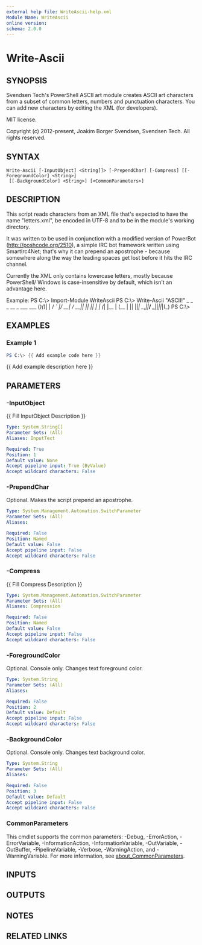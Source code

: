 ```yaml
---
external help file: WriteAscii-help.xml
Module Name: WriteAscii
online version:
schema: 2.0.0
---
```


# Write-Ascii

## SYNOPSIS
Svendsen Tech's PowerShell ASCII art module creates ASCII art characters
from a subset of common letters, numbers and punctuation characters.
You can add new characters by editing the XML (for developers).

MIT license.

Copyright (c) 2012-present, Joakim Borger Svendsen, Svendsen Tech.
All rights reserved.

## SYNTAX

```
Write-Ascii [-InputObject] <String[]> [-PrependChar] [-Compress] [[-ForegroundColor] <String>]
 [[-BackgroundColor] <String>] [<CommonParameters>]
```

## DESCRIPTION
This script reads characters from an XML file that's expected to have the name
"letters.xml", be encoded in UTF-8 and to be in the module's working directory.

It was written to be used in conjunction with a modified version of
PowerBot (http://poshcode.org/2510), a simple IRC bot framework written
using SmartIrc4Net; that's why it can prepend an apostrophe - because somewhere
along the way the leading spaces get lost before it hits the IRC channel.

Currently the XML only contains lowercase letters, mostly because PowerShell/
Windows is case-insensitive by default, which isn't an advantage here.

Example:
PS C:\\\> Import-Module WriteAscii
PS C:\\\> Write-Ascii "ASCII!"
                   _  _  _
  __ _  ___   ___ (_)(_)| |
 / _\` |/ __| / __|| || || |
| (_| |\__ \| (__ | || ||_|
 \__,_||___/ \___||_||_|(_)
PS C:\\\>

## EXAMPLES

### Example 1
```powershell
PS C:\> {{ Add example code here }}
```

{{ Add example description here }}

## PARAMETERS

### -InputObject
{{ Fill InputObject Description }}

```yaml
Type: System.String[]
Parameter Sets: (All)
Aliases: InputText

Required: True
Position: 1
Default value: None
Accept pipeline input: True (ByValue)
Accept wildcard characters: False
```

### -PrependChar
Optional.
Makes the script prepend an apostrophe.

```yaml
Type: System.Management.Automation.SwitchParameter
Parameter Sets: (All)
Aliases:

Required: False
Position: Named
Default value: False
Accept pipeline input: False
Accept wildcard characters: False
```

### -Compress
{{ Fill Compress Description }}

```yaml
Type: System.Management.Automation.SwitchParameter
Parameter Sets: (All)
Aliases: Compression

Required: False
Position: Named
Default value: False
Accept pipeline input: False
Accept wildcard characters: False
```

### -ForegroundColor
Optional.
Console only.
Changes text foreground color.

```yaml
Type: System.String
Parameter Sets: (All)
Aliases:

Required: False
Position: 2
Default value: Default
Accept pipeline input: False
Accept wildcard characters: False
```

### -BackgroundColor
Optional.
Console only.
Changes text background color.

```yaml
Type: System.String
Parameter Sets: (All)
Aliases:

Required: False
Position: 3
Default value: Default
Accept pipeline input: False
Accept wildcard characters: False
```

### CommonParameters
This cmdlet supports the common parameters: -Debug, -ErrorAction, -ErrorVariable, -InformationAction, -InformationVariable, -OutVariable, -OutBuffer, -PipelineVariable, -Verbose, -WarningAction, and -WarningVariable. For more information, see [about_CommonParameters](http://go.microsoft.com/fwlink/?LinkID=113216).

## INPUTS

## OUTPUTS

## NOTES

## RELATED LINKS
